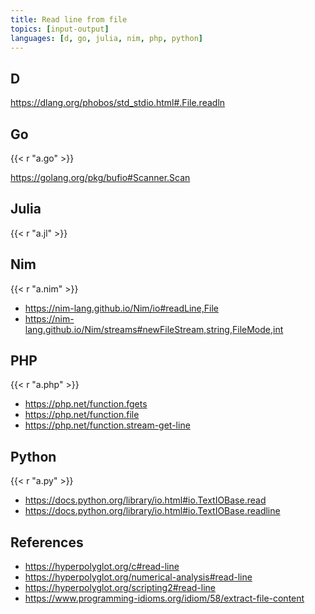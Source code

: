 ```yaml
---
title: Read line from file
topics: [input-output]
languages: [d, go, julia, nim, php, python]
---
```


## D

<https://dlang.org/phobos/std_stdio.html#.File.readln>

## Go

{{< r "a.go" >}}

<https://golang.org/pkg/bufio#Scanner.Scan>

## Julia

{{< r "a.jl" >}}

## Nim

{{< r "a.nim" >}}

- <https://nim-lang.github.io/Nim/io#readLine,File>
- <https://nim-lang.github.io/Nim/streams#newFileStream,string,FileMode,int>

## PHP

{{< r "a.php" >}}

- <https://php.net/function.fgets>
- <https://php.net/function.file>
- <https://php.net/function.stream-get-line>

## Python

{{< r "a.py" >}}

- <https://docs.python.org/library/io.html#io.TextIOBase.read>
- <https://docs.python.org/library/io.html#io.TextIOBase.readline>

## References

- <https://hyperpolyglot.org/c#read-line>
- <https://hyperpolyglot.org/numerical-analysis#read-line>
- <https://hyperpolyglot.org/scripting2#read-line>
- <https://www.programming-idioms.org/idiom/58/extract-file-content>
